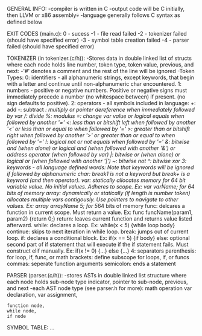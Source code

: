 GENERAL INFO:
  -compiler is written in C
  -output code will be C initially, then LLVM or x86 assembly💀
  -language generally follows C syntax as defined below

EXIT CODES (main.c):
  0 - sucess
  -1 - file read failed
  -2 - tokenizer failed (should have specified error)
  -3 - symbol table creation failed
  -4 - parser failed (should have specified error)

TOKENIZER (in tokenizer.(c/h)):
  -Stores data in double linked list of structs where each node holds line number, token type, token value, previous, and next:
  -'#' denotes a comment and the rest of the line will be ignored
  -Token Types:
    0: identifiers - all alphanumeric strings, except keywords, that begin with a letter and continue until non-alphanumeric char encountered.
    1: numbers - positive or negative numbers. Positive or negative signs must immediately precede a number (no whitespace between) if present. (no sign defaults to positive).
    2: operators - all symbols included in language:
      +: add
      -: subtract
      *: multiply or pointer dereference when immediately followed by var
      /: divide
      %: modulus
      =: change var value or logical equals when followed by another '='
      <: less than or bitshift left when followed by another '<' or less than or equal to when followed by '='
      >: greater than or bitshift right when followed by another '>' or greater than or equal to when followed by '='
      !: logical not or not equals when followed by '='
      &: bitwise and (when alone) or logical and (when followed with another '&') or address operator (when followed by var)
      |: bitwise or (when alone) or logical or (when followed with another '|')
      ~: bitwise not
      ^: bitwise xor
    3: keywords - all language defined words:
      Note that keywords will be ignored if followed by alphanumeric char: break1 is not a keyword but break+ is a keyword (and then operator).
      var: statically allocates memory for 64 bit variable value. No initial values. Adheres to scope. Ex: var varName; for 64 bits of memory
      array: dynamically or statically (if length is number token) allocates multiple vars contigously. Use pointers to navigate to other values. Ex: array arrayName 5; for 5*64 bits of memory
      func: delcares a function in current scope. Must return a value. Ex: func funcName(param1, param2) {return 0;}
      return: leaves current function and returns value listed afterward.
      while: declares a loop. Ex: while(x < 5) {while loop body}
      continue: skips to next iteration in while loop.
      break: jumps out of current loop.
      if: declares a conditional block. Ex: if(x == 5) {if body}
      else: optional second part of if statement that will execute if the if statement fails. Must construct elif manually. Ex: if(x != 0) {...} else {...}
    4: separators
    parenthesis: for loop, if, func, or math
    brackets: define subscope for loops, if, or funcs
    commas: seperate function arguments
    semicolon: ends a statement

PARSER (parser.(c/h)):
  -stores ASTs in double linked list structure where each node holds sub-node type indicator, pointer to sub-node, previous, and next
  -each AST node type (see parser.h for more):
    math operation
    var declaration,
    var assignment,
    
    function node,
    while node,
    if node

SYMBOL TABLE:
...